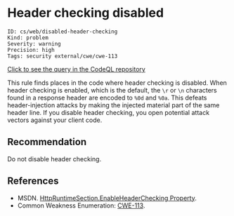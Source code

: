 # Header checking disabled

```
ID: cs/web/disabled-header-checking
Kind: problem
Severity: warning
Precision: high
Tags: security external/cwe/cwe-113

```
[Click to see the query in the CodeQL repository](https://github.com/github/codeql/tree/main/csharp/ql/src/Security%20Features/HeaderCheckingDisabled.ql)

This rule finds places in the code where header checking is disabled. When header checking is enabled, which is the default, the `\r` or `\n` characters found in a response header are encoded to `%0d` and `%0a`. This defeats header-injection attacks by making the injected material part of the same header line. If you disable header checking, you open potential attack vectors against your client code.


## Recommendation
Do not disable header checking.


## References
* MSDN. [HttpRuntimeSection.EnableHeaderChecking Property](http://msdn.microsoft.com/en-us/library/system.web.configuration.httpruntimesection.enableheaderchecking.aspx).
* Common Weakness Enumeration: [CWE-113](https://cwe.mitre.org/data/definitions/113.html).
